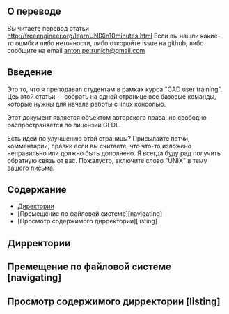 ## О переводе ##

Вы читаете перевод статьи http://freeengineer.org/learnUNIXin10minutes.html
Если вы нашли какие-то ошибки либо неточности, либо откоройте issue на github, либо сообщите на email anton.petrunich@gmail.com

## Введение ##

Это то, что я преподавал студентам в рамках курса "CAD user training".
Цеь этой статьи -- собрать на одной странице все базовые команды, которые нужны для начала работы с linux консолью.

Этот документ является объектом авторского права, но свободно распространяется по лицензии GFDL.

Есть идеи по улучшению этой страницы?
Присылайте патчи, комментарии, правки если вы считаете, что что-то изложено неправильно или должно быть дополнено. Я всегда буду рад получить обратную связь от вас. Пожалусто, включите слово "UNIX" в тему вашего письма.

## Содержание ##

- [Директории](#Директории)
- [Премещение по файловой системе][navigating]
- [Просмотр содержимого дирректории][listing]


## Дирректории ##

## Премещение по файловой системе [navigating] ##

## Просмотр содержимого дирректории [listing] ##
